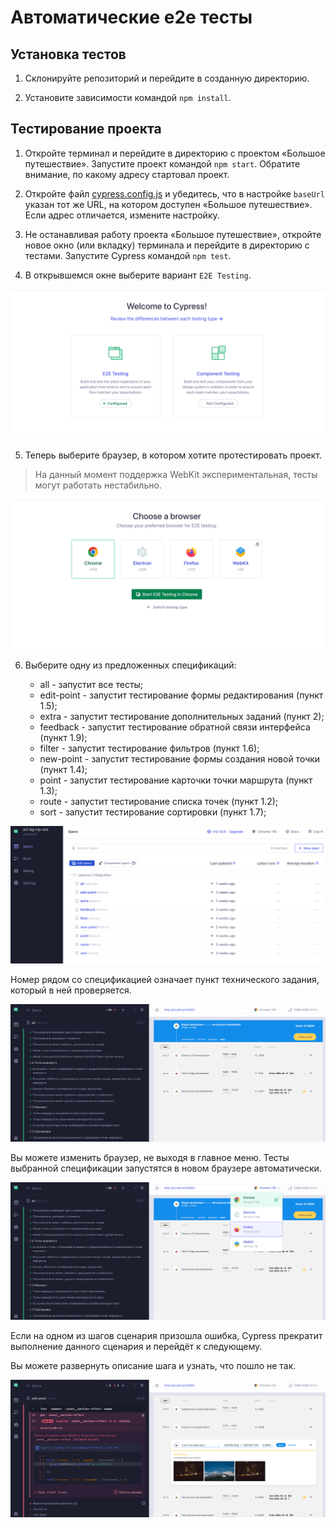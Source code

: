 # Автоматические e2e тесты 

## Установка тестов

1. Склонируйте репозиторий и перейдите в созданную директорию.

2. Установите зависимости командой `npm install`.

## Тестирование проекта

1. Откройте терминал и перейдите в директорию с проектом «Большое путешествие». Запустите проект командой `npm start`. Обратите внимание, по какому адресу стартовал проект.

2. Откройте файл [cypress.config.js](cypress.config.js) и убедитесь, что в настройке `baseUrl` указан тот же URL, на котором доступен «Большое путешествие». Если адрес отличается, измените настройку.

3. Не останавливая работу проекта «Большое путешествие», откройте новое окно (или вкладку) терминала и перейдите в директорию с тестами. Запустите Cypress командой `npm test`.

4. В открывшемся окне выберите вариант `E2E Testing`.

![Приветственный экран Cypress](assets/welcome-screen.png "Приветственный экран Cypress")

5. Теперь выберите браузер, в котором хотите протестировать проект.

> На данный момент поддержка WebKit экспериментальная, тесты могут работать нестабильно.

![Экран выбора браузера](assets/browser-screen.png "Экран выбора браузера")

6. Выберите одну из предложенных спецификаций:

    - all - запустит все тесты;
    - edit-point - запустит тестирование формы редактирования (пункт 1.5);
    - extra - запустит тестирование дополнительных заданий (пункт 2);
    - feedback - запустит тестирование обратной связи интерфейса (пункт 1.9);
    - filter - запустит тестирование фильтров (пункт 1.6);
    - new-point - запустит тестирование формы создания новой точки (пункт 1.4);
    - point - запустит тестирование карточки точки маршрута (пункт 1.3);
    - route - запустит тестирование списка точек (пункт 1.2);
    - sort - запустит тестирование сортировки (пункт 1.7);


![Экран выбора спецификации](assets/spec-screen.png "Экран выбора спецификации")


Номер рядом со спецификацией означает пункт технического задания, который в ней проверяется.

![Все тесты прошли](assets/all-passed.png "Все тесты прошли")

Вы можете изменить браузер, не выходя в главное меню. Тесты выбранной спецификации запустятся в новом браузере автоматически.

![Смена браузера](assets/change-browser.png "Смена браузера")

Если на одном из шагов сценария призошла ошибка, Cypress прекратит выполнение данного сценария и перейдёт к следующему.

Вы можете развернуть описание шага и узнать, что пошло не так.

![Тест упал](assets/error-test.png "Тест упал")
